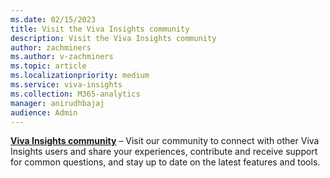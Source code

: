 ```yaml
---
ms.date: 02/15/2023
title: Visit the Viva Insights community
description: Visit the Viva Insights community
author: zachminers
ms.author: v-zachminers
ms.topic: article
ms.localizationpriority: medium 
ms.service: viva-insights
ms.collection: M365-analytics
manager: anirudhbajaj
audience: Admin
---
```


**[Viva Insights community](https://techcommunity.microsoft.com/t5/viva-insights/ct-p/VivaInsights)** – Visit our community to connect with other Viva Insights users and share your experiences, contribute and receive support for common questions, and stay up to date on the latest features and tools.
